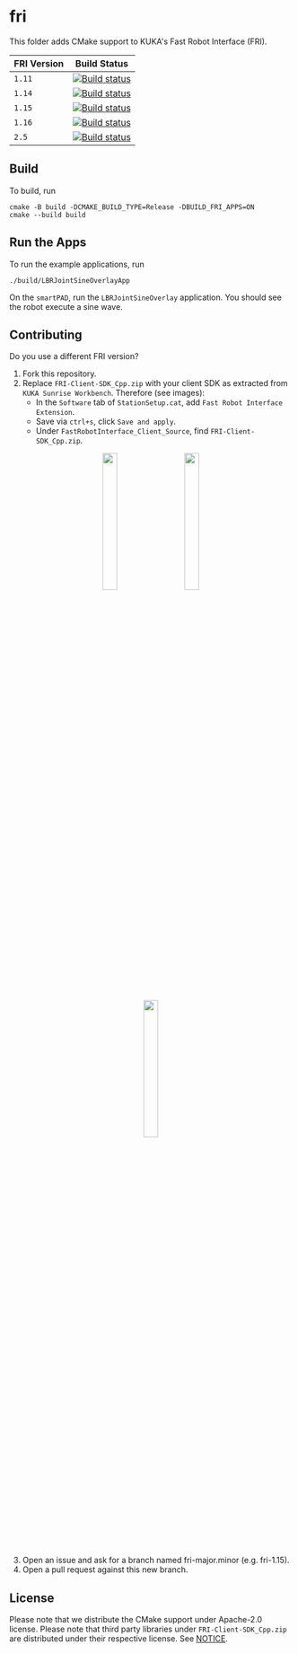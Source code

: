 # fri
This folder adds CMake support to KUKA's Fast Robot Interface (FRI).

| FRI Version | Build Status |
| ----------- | ------------ |
| `1.11`      | [![Build status](https://github.com/lbr-stack/fri/actions/workflows/build.yaml/badge.svg?branch=fri-1.11)](https://github.com/lbr-stack/fri/actions/workflows/build.yaml) |
| `1.14`      | [![Build status](https://github.com/lbr-stack/fri/actions/workflows/build.yaml/badge.svg?branch=fri-1.14)](https://github.com/lbr-stack/fri/actions/workflows/build.yaml) |
| `1.15`      | [![Build status](https://github.com/lbr-stack/fri/actions/workflows/build.yaml/badge.svg?branch=fri-1.15)](https://github.com/lbr-stack/fri/actions/workflows/build.yaml) |
| `1.16`      | [![Build status](https://github.com/lbr-stack/fri/actions/workflows/build.yaml/badge.svg?branch=fri-1.16)](https://github.com/lbr-stack/fri/actions/workflows/build.yaml) |
| `2.5`       | [![Build status](https://github.com/lbr-stack/fri/actions/workflows/build.yaml/badge.svg?branch=fri-2.5)](https://github.com/lbr-stack/fri/actions/workflows/build.yaml)  |

## Build
To build, run

```shell
cmake -B build -DCMAKE_BUILD_TYPE=Release -DBUILD_FRI_APPS=ON
cmake --build build
```

## Run the Apps
To run the example applications, run

```shell
./build/LBRJointSineOverlayApp
```

On the `smartPAD`, run the `LBRJointSineOverlay` application. You should see the robot execute a sine wave.

## Contributing
Do you use a different FRI version?

1. Fork this repository.
2. Replace `FRI-Client-SDK_Cpp.zip` with your client SDK as extracted from `KUKA Sunrise Workbench`. Therefore (see images):
    * In the `Software` tab of `StationSetup.cat`, add `Fast Robot Interface Extension`.
    * Save via `ctrl+s`, click `Save and apply`.
    * Under `FastRobotInterface_Client_Source`, find `FRI-Client-SDK_Cpp.zip`.

  <figure>
    <p align="center"><img src="https://raw.githubusercontent.com/lbr-stack/fri/fri-2.5/img/00_extract_fri_client_sdk.png" width="25%" height="25%" hspace="20"><img   src="https://raw.githubusercontent.com/lbr-stack/fri/fri-2.5/img/01_extract_fri_client_sdk.png" width="25%" height="25%" hspace="20"><img src="https://raw.githubusercontent.com/lbr-stack/fri/fri-2.5/img/02_extract_fri_client_sdk.png" width="25%" height="25%" hspace="20"></p>
    <figcaption></figcaption>
  </figure>

3. Open an issue and ask for a branch named fri-major.minor (e.g. fri-1.15).
4. Open a pull request against this new branch.

## License
Please note that we distribute the CMake support under Apache-2.0 license. Please note that third party libraries under `FRI-Client-SDK_Cpp.zip` are distributed under their respective license. See [NOTICE](https://github.com/lbr-stack/fri/blob/fri-1.15/NOTICE).
